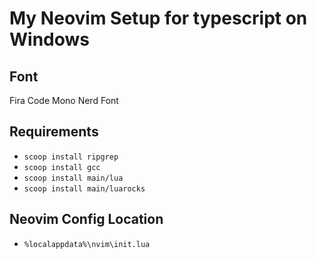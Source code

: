 # My Neovim Setup for typescript on Windows

## Font
Fira Code Mono Nerd Font

## Requirements
- ```scoop install ripgrep```
- ```scoop install gcc```
- ```scoop install main/lua```
- ```scoop install main/luarocks```

## Neovim Config Location
- ```%localappdata%\nvim\init.lua```